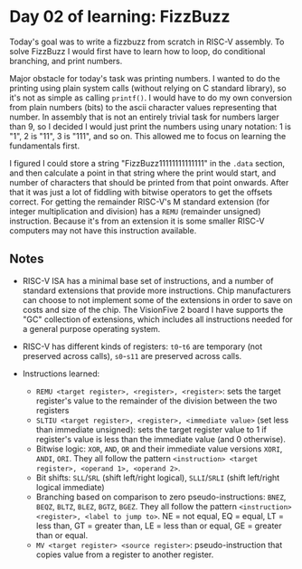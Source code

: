 # Day 02 of learning: FizzBuzz

Today's goal was to write a fizzbuzz from scratch in RISC-V assembly. To solve FizzBuzz I would first have to learn how to loop, do conditional branching, and print numbers.

Major obstacle for today's task was printing numbers. I wanted to do the printing using plain system calls (without relying on C standard library), so it's not as simple as calling `printf()`. I would have to do my own conversion from plain numbers (bits) to the ascii character values representing that number. In assembly that is not an entirely trivial task for numbers larger than 9, so I decided I would just print the numbers using unary notation: 1 is "1", 2 is "11", 3 is "111", and so on. This allowed me to focus on learning the fundamentals first.

I figured I could store a string "FizzBuzz11111111111111" in the `.data` section, and then calculate a point in that string where the print would start, and number of characters that should be printed from that point onwards. After that it was just a lot of fiddling with bitwise operators to get the offsets correct. For getting the remainder RISC-V's M standard extension (for integer multiplication and division) has a `REMU` (remainder unsigned) instruction. Because it's from an extension it is some smaller RISC-V computers may not have this instruction available.


## Notes

* RISC-V ISA has a minimal base set of instructions, and a number of standard extensions that provide more instructions. Chip manufacturers can choose to not implement some of the extensions in order to save on costs and size of the chip. The VisionFive 2 board I have supports the "GC" collection of extensions, which includes all instructions needed for a general purpose operating system.

* RISC-V has different kinds of registers: `t0`-`t6` are temporary (not preserved across calls), `s0`-`s11` are preserved across calls.

* Instructions learned:
    * `REMU <target register>, <register>, <register>`: sets the target register's value to the remainder of the division between the two registers
    * `SLTIU <target register>, <register>, <immediate value>` (set less than immediate unsigned): sets the target register value to 1 if register's value is less than the immediate value (and 0 otherwise).
    * Bitwise logic: `XOR`, `AND`, `OR` and their immediate value versions `XORI`, `ANDI`, `ORI`. They all follow the pattern `<instruction> <target register>, <operand 1>, <operand 2>`.
    * Bit shifts: `SLL`/`SRL` (shift left/right logical), `SLLI`/`SRLI` (shift left/right logical immediate)
    * Branching based on comparison to zero pseudo-instructions:
    `BNEZ`, `BEQZ`, `BLTZ`, `BLEZ`, `BGTZ`, `BGEZ`. They all follow the pattern `<instruction> <register>, <label to jump to>`. NE = not equal, EQ = equal, LT = less than, GT = greater than, LE = less than or equal, GE = greater than or equal.
    * `MV <target register> <source register>`: pseudo-instruction that copies value from a register to another register.

